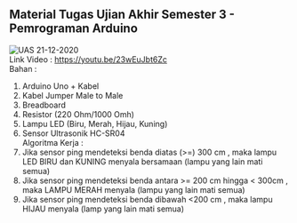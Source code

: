 Material Tugas Ujian Akhir Semester 3 - Pemrograman Arduino
--
![UAS 21-12-2020](https://user-images.githubusercontent.com/71767382/106607453-e4515500-6595-11eb-9cbb-a4095eb8d802.png)  
Link Video : https://youtu.be/23wEuJbt6Zc  
Bahan :
1. Arduino Uno + Kabel
2. Kabel Jumper Male to Male
3. Breadboard
4. Resistor (220 Ohm/1000 Omh)
5. Lampu LED (Biru, Merah, Hijau, Kuning)
6. Sensor Ultrasonik HC-SR04  
Algoritma Kerja :
1. Jika sensor ping mendeteksi benda diatas (>=) 300 cm , maka lampu LED BIRU dan KUNING menyala bersamaan (lampu yang lain mati semua)
2. Jika sensor ping mendeteksi benda antara >= 200 cm hingga < 300cm , maka LAMPU MERAH menyala (lampu yang lain mati semua)
3. Jika sensor ping mendeteksi benda dibawah <200 cm , maka lampu HIJAU menyala (lamp yang lain mati semua)
